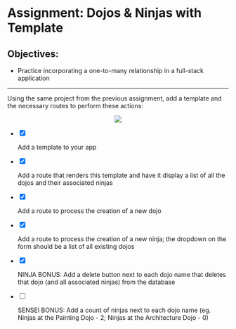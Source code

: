 <div class="module_description active_lesson_with_video ">
									
            
            
<h1>Assignment: Dojos &amp; Ninjas with Template</h1>
<h2>Objectives:</h2>
<ul>
    <li>Practice incorporating a one-to-many relationship in a full-stack application</li>
</ul>
<hr>
<p>Using the same project from the previous assignment, add a template and the necessary routes to perform these actions:</p>
<p style="text-align: center;"><img src="https://s3.amazonaws.com/General_V88/boomyeah2015/codingdojo/curriculum/content/chapter/Dojos_Ninjas_%28Django%29.png"></p>
        
        
        
</div>

<div class="todo_content">
										<ul class="todo_item_parent">
											<form action="/tracks/submit_todo" method="post" id="form_to_do_items">		
													<li>
														<input type="hidden" name="module_to_do_item_id[]" value="0">	
														<input type="hidden" name="is_completed[]" value="0" class="todo_status">	
														<input type="checkbox" id="todo_item_0" checked="checked" class="todo_check">														
														<label for="todo_item_0" class="todo_list_item">
															<div class="item_checkbox checked"></div>
															<p>Add a template to your app</p>	
														</label>	
													</li>
													<li>
														<input type="hidden" name="module_to_do_item_id[]" value="1">	
														<input type="hidden" name="is_completed[]" value="0" class="todo_status">	
														<input type="checkbox" id="todo_item_1" checked="checked" class="todo_check">														
														<label for="todo_item_1" class="todo_list_item">
															<div class="item_checkbox checked"></div>
															<p>Add a route that renders this template and have it display a list of all the dojos and their associated ninjas</p>	
														</label>	
													</li>
													<li>
														<input type="hidden" name="module_to_do_item_id[]" value="2">	
														<input type="hidden" name="is_completed[]" value="0" class="todo_status">	
														<input type="checkbox" id="todo_item_2" checked="checked" class="todo_check">														
														<label for="todo_item_2" class="todo_list_item">
															<div class="item_checkbox checked"></div>
															<p>Add a route to process the creation of a new dojo</p>	
														</label>	
													</li>
													<li>
														<input type="hidden" name="module_to_do_item_id[]" value="3">	
														<input type="hidden" name="is_completed[]" value="0" class="todo_status">	
														<input type="checkbox" id="todo_item_3" checked="checked" class="todo_check">														
														<label for="todo_item_3" class="todo_list_item">
															<div class="item_checkbox checked"></div>
															<p>Add a route to process the creation of a new ninja; the dropdown on the form should be a list of all existing dojos</p>	
														</label>	
													</li>
													<li>
														<input type="hidden" name="module_to_do_item_id[]" value="4">	
														<input type="hidden" name="is_completed[]" value="0" class="todo_status">	
														<input type="checkbox" id="todo_item_4" checked="checked" class="todo_check">														
														<label for="todo_item_4" class="todo_list_item">
															<div class="item_checkbox checked"></div>
															<p>NINJA BONUS: Add a delete button next to each dojo name that deletes that dojo (and all associated ninjas) from the database</p>	
														</label>	
													</li>
													<li>
														<input type="hidden" name="module_to_do_item_id[]" value="5">	
														<input type="hidden" name="is_completed[]" value="1" class="todo_status">	
														<input type="checkbox" id="todo_item_5" class="todo_check">														
														<label for="todo_item_5" class="todo_list_item">
															<div class="item_checkbox checked"></div>
															<p>SENSEI BONUS: Add a count of ninjas next to each dojo name (eg. Ninjas at the Painting Dojo - 2; Ninjas at the Architecture Dojo - 0)</p>	
														</label>	
													</li>									
												<input type="hidden" name="id" id="task_todo_id" value="5108712">
												<input type="hidden" name="chapter_module_id" value="42925">
												<input type="hidden" name="track_id" value="119">
												<input type="hidden" name="authenticity_token" value="sLO65z81Un8ogC/FYv7u6xcsFvuzeOSgTThZDbHAsxY=">
											</form>
										</ul>
									</div>
